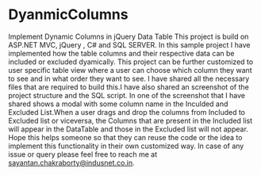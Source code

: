 # DyanmicColumns
Implement Dynamic Columns in jQuery Data Table
This project is build on ASP.NET MVC, jQuery , C# and SQL SERVER.
In this sample project I have implemented how the table columns and their respective data can be included or excluded dyamically.
This project can be further customized to user specific table view where a user can choose which column they want to see and in
what order they want to see.
I have shared all the necessary files that are required to build this.I have also shared an screenshot of the project structure and 
the SQL script.
In one of the screenshot that I have shared shows a modal with some column name in the Inculded and Excluded List.When a user drags
and drop the columns from Included to Excluded list or viceversa, the Columns that are present in the Included list will appear in the
DataTable and those in the Excluded list will not appear.
Hope this helps someone so that they can reuse the code or the idea to implement this functionality in their own customized way.
In case of any issue or query please feel free to reach me at sayantan.chakraborty@indusnet.co.in.
